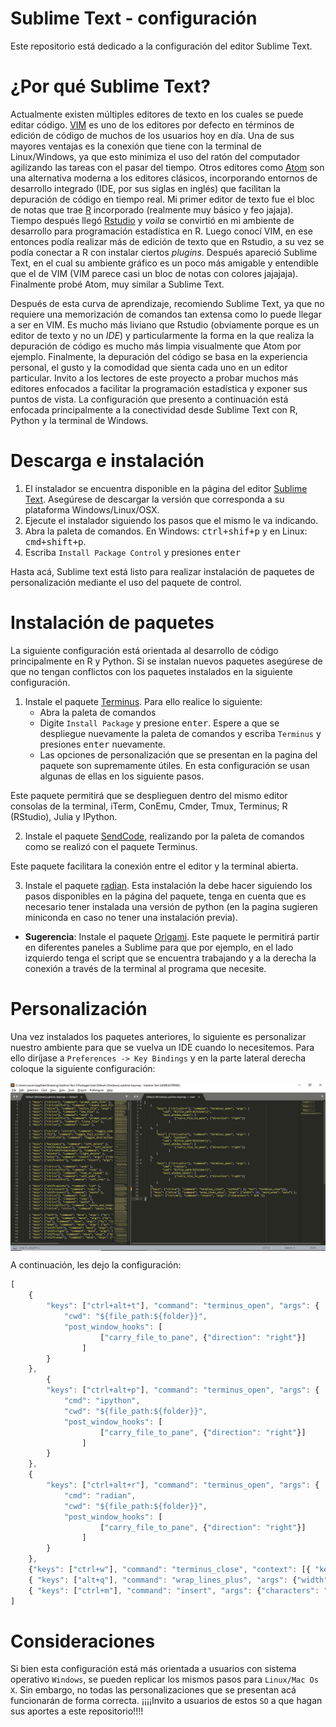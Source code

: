 # Sublime Text - configuración

Este repositorio está dedicado a la configuración del editor Sublime Text.

# ¿Por qué Sublime Text?
Actualmente existen múltiples editores de texto en los cuales se puede editar código. [VIM](https://www.vim.org/) es uno de los editores por defecto en términos de edición de código de muchos de los usuarios hoy en día. Una de sus mayores ventajas es la conexión que tiene con la terminal de Linux/Windows, ya que esto minimiza el uso del ratón del computador agilizando las tareas con el pasar del tiempo. Otros editores como [Atom](https://atom.io/) son una alternativa moderna a los editores clásicos, incorporando entornos de desarrollo integrado (IDE, por sus siglas en inglés) que facilitan la depuración de código en tiempo real. Mi primer editor de texto fue el bloc de notas que trae [R](https://cran.r-project.org/) incorporado (realmente muy básico y feo jajaja). Tiempo después llegó [Rstudio](https://rstudio.com/products/rstudio/download/) y *voila* se convirtió en mi ambiente de desarrollo para programación estadística en R. Luego conocí VIM, en ese entonces podía realizar más de edición de texto que en Rstudio, a su vez se podía conectar a R con instalar ciertos *plugins*. Después apareció Sublime Text, en el cual su ambiente gráfico es un poco más amigable y entendible que el de VIM (VIM parece casi un bloc de notas con colores jajajaja). Finalmente probé Atom, muy similar a Sublime Text. 

Después de esta curva de aprendizaje, recomiendo Sublime Text, ya que no requiere una memorización de comandos tan extensa como lo puede llegar a ser en VIM. Es mucho más liviano que Rstudio (obviamente porque es un editor de texto y no un *IDE*) y particularmente la forma en la que realiza la depuración de código es mucho más limpia visualmente que Atom por ejemplo. Finalmente, la depuración del código se basa en la experiencia personal, el gusto y la comodidad que sienta cada uno en un editor particular. Invito a los lectores de este proyecto a probar muchos más editores enfocados a facilitar la programación estadística y exponer sus puntos de vista. La configuración que presento a continuación está enfocada principalmente a la conectividad desde Sublime Text con R, Python y la terminal de Windows.


# Descarga e instalación

1. El instalador se encuentra disponible en la página del editor [Sublime Text](https://www.sublimetext.com/3). Asegúrese de descargar la versión que corresponda a su plataforma Windows/Linux/OSX.
2. Ejecute el instalador siguiendo los pasos que el mismo le va indicando. 
3. Abra la paleta de comandos. En Windows: <kbd>ctrl+shif+p</kbd>  y en Linux: <kbd>cmd+shift+p</kbd>.
4. Escriba `Install Package Control` y presiones <kbd>enter</kbd>

Hasta acá, Sublime text está listo para realizar instalación de paquetes de personalización mediante el uso del paquete de control.

# Instalación de paquetes

La siguiente configuración está orientada al desarrollo de código principalmente en R y Python. Si se instalan nuevos paquetes asegúrese de que no tengan conflictos con los paquetes instalados en la siguiente configuración.



1. Instale el paquete [Terminus](https://github.com/randy3k/Terminus). Para ello realice lo siguiente:
    * Abra la paleta de comandos
    * Digite `Install Package` y presione <kbd>enter</kbd>. Espere a que se despliegue nuevamente la paleta de comandos y escriba `Terminus` y presiones <kbd>enter</kbd> nuevamente.
    * Las opciones de personalización que se presentan en la pagina del paquete son supremamente útiles. En esta configuración se usan algunas de ellas en los siguiente pasos.

Este paquete permitirá que se desplieguen dentro del mismo editor consolas de la terminal, iTerm, ConEmu, Cmder, Tmux, Terminus; R (RStudio), Julia y  IPython.

2. Instale el paquete [SendCode](https://github.com/randy3k/SendCode), realizando por la paleta de comandos como se realizó con el paquete Terminus.

Este paquete facilitara la conexión entre el editor y la terminal abierta.

3. Instale el paquete [radian](https://github.com/randy3k/radian). Esta instalación la debe hacer siguiendo los pasos disponibles en la página del paquete, tenga en cuenta que es necesario tener instalada una versión de python (en la pagina sugieren miniconda en caso no tener una instalación previa).

* **Sugerencia**: Instale el paquete [Origami](https://github.com/SublimeText/Origami). Este paquete le permitirá partir en diferentes paneles a Sublime para que por ejemplo, en el lado izquierdo tenga el script que se encuentra trabajando y a la derecha la conexión a través de la terminal al programa que necesite.

# Personalización

Una vez instalados los paquetes anteriores, lo siguiente es personalizar nuestro ambiente para que se vuelva un IDE cuando lo necesitemos. Para ello diríjase a `Preferences -> Key Bindings` y en la parte lateral derecha coloque la siguiente configuración:

<img src="personalizacion.PNG" style="vertical-align:middle"></img>


A continuación, les dejo la configuración:


```javascript
[
    { 
        "keys": ["ctrl+alt+t"], "command": "terminus_open", "args": {
            "cwd": "${file_path:${folder}}",
            "post_window_hooks": [
                    ["carry_file_to_pane", {"direction": "right"}]
                ]
        }
    },
        { 
        "keys": ["ctrl+alt+p"], "command": "terminus_open", "args": {
            "cmd": "ipython",
            "cwd": "${file_path:${folder}}",
            "post_window_hooks": [
                    ["carry_file_to_pane", {"direction": "right"}]
                ]
        }
    },
    { 
        "keys": ["ctrl+alt+r"], "command": "terminus_open", "args": {
            "cmd": "radian",
            "cwd": "${file_path:${folder}}",
            "post_window_hooks": [
                    ["carry_file_to_pane", {"direction": "right"}]
                ]
        }
    },
    {"keys": ["ctrl+w"], "command": "terminus_close", "context": [{ "key": "terminus_view"}]},
    { "keys": ["alt+q"], "command": "wrap_lines_plus", "args": {"width": 80, "word_wrap": "auto"} },
    { "keys": ["ctrl+m"], "command": "insert", "args": {"characters": " %>% "}}
]
```

# Consideraciones 

Si bien esta configuración está más orientada a usuarios con sistema operativo `Windows`, se pueden replicar los mismos pasos para `Linux/Mac Os X`. Sin embargo, no todas las personalizaciones que se presentan acá funcionarán de forma correcta. ¡¡¡¡Invito a usuarios de estos `SO` a que hagan sus aportes a este repositorio!!!!




